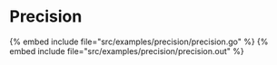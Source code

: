# Precision

{% embed include file="src/examples/precision/precision.go" %}
{% embed include file="src/examples/precision/precision.out" %}


